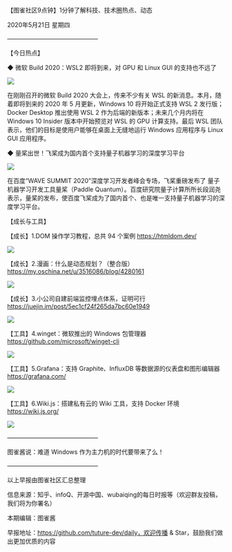 【图雀社区9点钟】1分钟了解科技、技术圈热点、动态

2020年5月21日  星期四

———————————————

【今日热点】 

 ◆ 微软 Build 2020：WSL2 即将到来，对 GPU 和 Linux GUI 的支持也不远了

![](https://imgkr.cn-bj.ufileos.com/729c75da-ca0a-43b9-8038-bc3367593c48.png)

在刚刚召开的微软 Build 2020 大会上，传来不少有关 WSL 的新消息。本月，随着即将到来的 2020 年 5 月更新，Windows 10 将开始正式支持 WSL 2 发行版；Docker Desktop 推出使用 WSL 2 作为后端的新版本；未来几个月内将在 Windows 10 Insider 版本中开始预览对 WSL 的 GPU 计算支持。最后 WSL 团队表示，他们的目标是使用户能够在桌面上无缝地运行 Windows 应用程序与 Linux GUI 应用程序。

 ◆ 量桨出世！飞桨成为国内首个支持量子机器学习的深度学习平台

![](https://imgkr.cn-bj.ufileos.com/044abce0-fa2a-44e8-b415-ef9dda6dd986.jpg)

在百度“WAVE SUMMIT 2020”深度学习开发者峰会专场，飞桨重磅发布了 量子机器学习开发工具量桨（Paddle Quantum）。百度研究院量子计算所所长段润尧表示，量桨的发布，使百度飞桨成为了国内首个、也是唯一支持量子机器学习的深度学习平台。

【成长与工具】

【成长】1.DOM 操作学习教程，总共 94 个案例 https://htmldom.dev/

![](https://imgkr.cn-bj.ufileos.com/be812064-1cb7-4e85-a827-09c576e2f4af.png)

【成长】2.漫画：什么是动态规划？（整合版） https://my.oschina.net/u/3516086/blog/4280161

![](https://imgkr.cn-bj.ufileos.com/4bfc80b3-054e-4265-a43a-03165071a15d.png)

【成长】3.小公司自建前端监控埋点体系，证明可行 https://juejin.im/post/5ec1cf24f265da7bc60e1949

![](https://imgkr.cn-bj.ufileos.com/515de196-a9e9-40d5-82e1-7cac5a218fe0.png)

【工具】4.winget：微软推出的 Windows 包管理器 https://github.com/microsoft/winget-cli

![](https://imgkr.cn-bj.ufileos.com/dc922c67-f18f-4377-a18a-2f6ef30d297b.png)

【工具】5.Grafana：支持 Graphite、InfluxDB 等数据源的仪表盘和图形编辑器 https://grafana.com/

![](https://imgkr.cn-bj.ufileos.com/4424b94c-b5de-4d60-8353-36a2f8c77008.gif)

【工具】6.Wiki.js：搭建私有云的 Wiki 工具，支持 Docker 环境 https://wiki.js.org/

![](https://imgkr.cn-bj.ufileos.com/e3fe9454-83a1-4d1f-9c53-282ec6039252.png)

——————————————— 

图雀酱说：难道 Windows 作为主力机的时代要带来了么！

———————————————

以上早报由图雀社区汇总整理   

信息来源：知乎、infoQ、开源中国、wubaiqing的每日时报等（欢迎群友投稿，我们将为你署名）

本期编辑：图雀酱

早报地址：https://github.com/tuture-dev/daily，欢迎传播 & Star，鼓励我们做出更加优质的内容